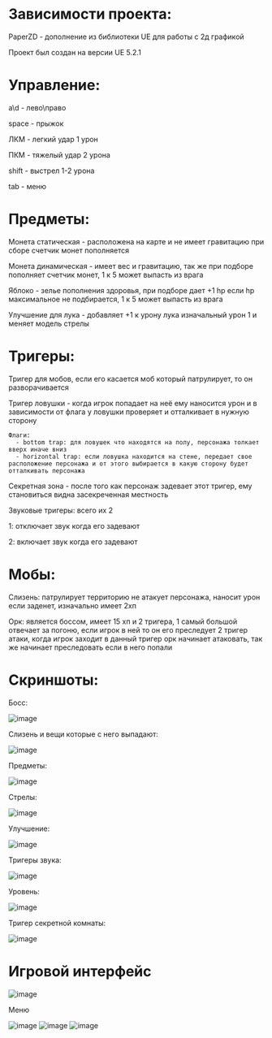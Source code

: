 # Зависимости проекта:

PaperZD - дополнение из библиотеки UE для работы с 2д графикой 

Проект был создан на версии UE 5.2.1

# Управление:

a\d - лево\право

space - прыжок

ЛКМ - легкий удар 1 урон

ПКМ - тяжелый удар 2 урона

shift - выстрел 1-2 урона

tab - меню


# Предметы:

Монета статическая - расположена на карте и не имеет гравитацию при сборе счетчик монет пополняется

Монета динамическая - имеет вес и гравитацию, так же при подборе пополняет счетчик монет, 1 к 5 может выпасть из врага

Яблоко - зелье пополнения здоровья, при подборе дает +1 hp если hp максимальное не подбирается, 1 к 5 может выпасть из врага

Улучшение для лука - добавляет +1 к урону лука изначальный урон 1 и меняет модель стрелы


# Тригеры:

Тригер для мобов, если его касается моб который патрулирует, то он разворачивается

Тригер ловушки - когда игрок попадает на неё ему наносится урон и в зависимости от флага у ловушки проверяет и отталкивает в нужную сторону

    Флаги:
      - bottom trap: для ловушек что находятся на полу, персонажа толкает вверх иначе вниз
      - horizontal trap: если ловушка находится на стене, передает свое расположение персонажа и от этого выбирается в какую сторону будет отталкивать персонажа
      
Секретная зона - после того как персонаж задевает этот тригер, ему становиться видна засекреченная местность

Звуковые тригеры: всего их 2

1: отключает звук когда его задевают

2: включает звук когда его задевают


# Мобы:

Слизень: патрулирует территорию не атакует персонажа, наносит урон если заденет, изначально имеет 2хп

Орк: является боссом, имеет 15 хп и 2 тригера, 1 самый большой отвечает за погоню, если игрок в ней то он его преследует 2 тригер атаки, когда игрок заходит в данный тригер орк начинает атаковать, так же начинает преследовать если в него попали


# Скриншоты:

Босс:

![image](https://github.com/user-attachments/assets/22b12bf2-bbc3-4390-aaf1-1535014b12cc)

Слизень и вещи которые с него выпадают:

![image](https://github.com/user-attachments/assets/fb89edd5-f966-4108-a503-024ff2cb3560)

Предметы:

![image](https://github.com/user-attachments/assets/a0887b15-96df-4f49-a3d7-5dab5aaa8d56)

Стрелы:

![image](https://github.com/user-attachments/assets/c45a3f26-bd2e-4e01-831f-ba9ae583ed38)

Улучшение:

![image](https://github.com/user-attachments/assets/d3969b26-0627-4912-81ee-85f3dc3e0c23)

Тригеры звука:

![image](https://github.com/user-attachments/assets/f3fd4d40-888b-4be3-8ecb-44575da41584)

Уровень:

![image](https://github.com/user-attachments/assets/9f5fabf3-c23b-41b2-a55c-7519b19e50f7)

Тригер секретной комнаты:

![image](https://github.com/user-attachments/assets/f801205d-6412-4072-957d-41c20971d25b)

# Игровой интерфейс

![image](https://github.com/user-attachments/assets/997218bb-7f13-4edd-bca8-ddb1519fb546)

Меню

![image](https://github.com/user-attachments/assets/2e5384b4-169f-415b-9a16-0716ff70f1d0)
![image](https://github.com/user-attachments/assets/839917f4-66e4-424b-8423-be6f8703cdb5)
![image](https://github.com/user-attachments/assets/3d9d9d1f-51b6-4bd6-8b73-8587e824ea27)
